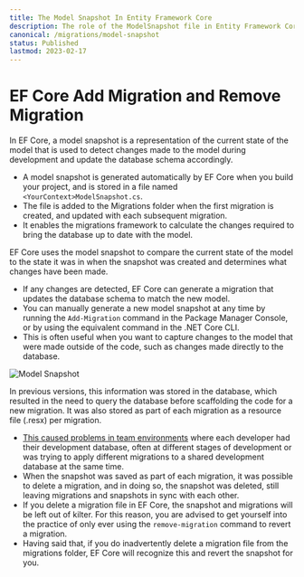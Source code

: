 ```yaml
---
title: The Model Snapshot In Entity Framework Core
description: The role of the ModelSnapshot file in Entity Framework Core Migrations is to store a snapshot of the current state of your model
canonical: /migrations/model-snapshot
status: Published
lastmod: 2023-02-17
---
```


# EF Core Add Migration and Remove Migration

In EF Core, a model snapshot is a representation of the current state of the model that is used to detect changes made to the model during development and update the database schema accordingly.

 - A model snapshot is generated automatically by EF Core when you build your project, and is stored in a file named `<YourContext>ModelSnapshot.cs`. 
 - The file is added to the Migrations folder when the first migration is created, and updated with each subsequent migration. 
 - It enables the migrations framework to calculate the changes required to bring the database up to date with the model.

EF Core uses the model snapshot to compare the current state of the model to the state it was in when the snapshot was created and determines what changes have been made. 

 - If any changes are detected, EF Core can generate a migration that updates the database schema to match the new model.
 - You can manually generate a new model snapshot at any time by running the `Add-Migration` command in the Package Manager Console, or by using the equivalent command in the .NET Core CLI. 
 - This is often useful when you want to capture changes to the model that were made outside of the code, such as changes made directly to the database.

![Model Snapshot](/images/model-snapshot.jpg)

In previous versions, this information was stored in the database, which resulted in the need to query the database before scaffolding the code for a new migration. It was also stored as part of each migration as a resource file (.resx) per migration.  

 - [This caused problems in team environments](https://msdn.microsoft.com/en-us/data/dn481501) where each developer had their development database, often at different stages of development or was trying to apply different migrations to a shared development database at the same time.
 - When the snapshot was saved as part of each migration, it was possible to delete a migration, and in doing so, the snapshot was deleted, still leaving migrations and snapshots in sync with each other.  
 - If you delete a migration file in EF Core, the snapshot and migrations will be left out of kilter. For this reason, you are advised to get yourself into the practice of only ever using the `remove-migration` command to revert a migration. 
 - Having said that, if you do inadvertently delete a migration file from the migrations folder, EF Core will recognize this and revert the snapshot for you.

